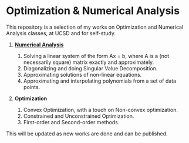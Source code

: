 # Optimization & Numerical Analysis

This repository is a selection of my works on Optimization and Numerical Analysis classes, at UCSD and for self-study.

1. __[Numerical Analysis](https://github.com/thn003/optimization_num_analysis/tree/master/Numerical%20Analysis)__

    1. Solving a linear system of the form Ax = b, where A is a (not necessarily square) matrix exactly and approximately.
    2. Diagonalizing and doing Singular Value Decomposition.
    3. Approximating solutions of non-linear equations.
    4. Approximating and interpolating polynomials from a set of data points.
    
2. __Optimization__

    1. Convex Optimization, with a touch on Non-convex optimization.
    2. Constrained and Unconstrained Optimization.
    3. First-order and Second-order methods.

This will be updated as new works are done and can be published.
